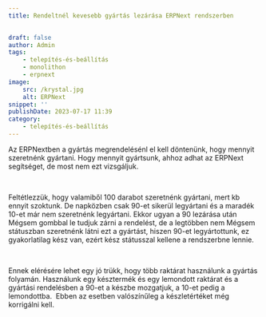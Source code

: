 ```yaml
---
title: Rendeltnél kevesebb gyártás lezárása ERPNext rendszerben

			
draft: false
author: Admin
tags:
    - telepítés-és-beállítás
    - monolithon
    - erpnext
image:
    src: /krystal.jpg
    alt: ERPNext
snippet: ''
publishDate: 2023-07-17 11:39
category:
    - telepítés-és-beállítás
---
```


<div class="ql-editor read-mode"><p>Az ERPNextben a gyártás megrendelésénl el kell döntenünk, hogy mennyit szeretnénk gyártani. Hogy mennyit gyártsunk, ahhoz adhat az ERPNext segítséget, de most nem ezt vizsgáljuk. </p><p><br></p><p>Feltétlezzük, hogy valamiből 100 darabot szeretnénk gyártani, mert kb ennyit szoktunk. De napközben csak 90-et sikerül legyártani és a maradék 10-et már nem szeretnénk legyártani. Ekkor ugyan a 90 lezárása után Mégsem gombbal le tudjuk zárni a rendelést, de a legtöbben nem Mégsem státuszban szeretnénk látni ezt a gyártást, hiszen 90-et legyártottunk, ez gyakorlatilag kész van, ezért kész státusszal kellene a rendszerbne lennie. </p><p><br></p><p>Ennek elérésére lehet egy jó trükk, hogy több raktárat használunk a gyártás folyamán. Használunk egy késztermék és egy lemondott raktárat és a gyártási rendelésben a 90-et a készbe mozgatjuk, a 10-et pedig a lemondottba. &nbsp;Ebben az esetben valószínűleg a készletértéket még korrigálni kell. </p></div>

